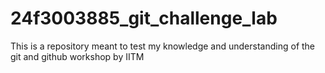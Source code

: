 # 24f3003885_git_challenge_lab

This is a repository meant to test my knowledge and understanding of the git and github workshop by IITM
